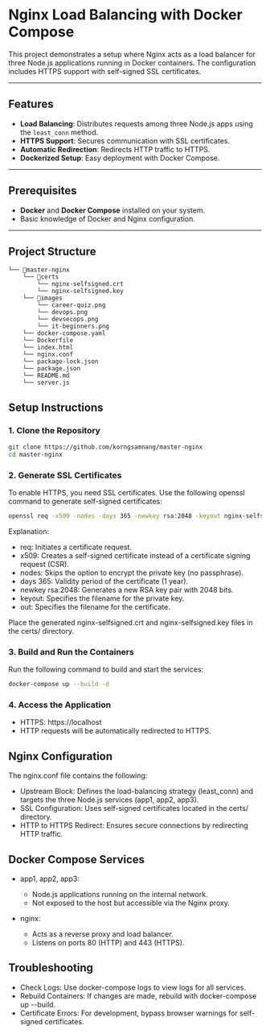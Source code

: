 # Nginx Load Balancing with Docker Compose

This project demonstrates a setup where Nginx acts as a load balancer for three Node.js applications running in Docker containers. The configuration includes HTTPS support with self-signed SSL certificates.

---

## Features

-   **Load Balancing**: Distributes requests among three Node.js apps using the `least_conn` method.
-   **HTTPS Support**: Secures communication with SSL certificates.
-   **Automatic Redirection**: Redirects HTTP traffic to HTTPS.
-   **Dockerized Setup**: Easy deployment with Docker Compose.

---

## Prerequisites

-   **Docker** and **Docker Compose** installed on your system.
-   Basic knowledge of Docker and Nginx configuration.

---

## Project Structure

```
└── 📁master-nginx
    └── 📁certs
        └── nginx-selfsigned.crt
        └── nginx-selfsigned.key
    └── 📁images
        └── career-quiz.png
        └── devops.png
        └── devsecops.png
        └── it-beginners.png
    └── docker-compose.yaml
    └── Dockerfile
    └── index.html
    └── nginx.conf
    └── package-lock.json
    └── package.json
    └── README.md
    └── server.js
```

## Setup Instructions

### 1. Clone the Repository

```bash
git clone https://github.com/korngsamnang/master-nginx
cd master-nginx
```

### 2. Generate SSL Certificates

To enable HTTPS, you need SSL certificates. Use the following openssl command to generate self-signed certificates:

```bash
openssl req -x509 -nodes -days 365 -newkey rsa:2048 -keyout nginx-selfsigned.key -out nginx-selfsigned.crt
```

Explanation:

-   req: Initiates a certificate request.
-   x509: Creates a self-signed certificate instead of a certificate signing request (CSR).
-   nodes: Skips the option to encrypt the private key (no passphrase).
-   days 365: Validity period of the certificate (1 year).
-   newkey rsa:2048: Generates a new RSA key pair with 2048 bits.
-   keyout: Specifies the filename for the private key.
-   out: Specifies the filename for the certificate.

Place the generated nginx-selfsigned.crt and nginx-selfsigned.key files in the certs/ directory.

### 3. Build and Run the Containers

Run the following command to build and start the services:

```bash
docker-compose up --build -d
```

### 4. Access the Application

-   HTTPS: https://localhost
-   HTTP requests will be automatically redirected to HTTPS.

## Nginx Configuration

The nginx.conf file contains the following:

-   Upstream Block: Defines the load-balancing strategy (least_conn) and targets the three Node.js services (app1, app2, app3).
-   SSL Configuration: Uses self-signed certificates located in the certs/ directory.
-   HTTP to HTTPS Redirect: Ensures secure connections by redirecting HTTP traffic.

## Docker Compose Services

-   app1, app2, app3:

    -   Node.js applications running on the internal network.
    -   Not exposed to the host but accessible via the Nginx proxy.

-   nginx:

    -   Acts as a reverse proxy and load balancer.
    -   Listens on ports 80 (HTTP) and 443 (HTTPS).

## Troubleshooting

-   Check Logs: Use docker-compose logs to view logs for all services.
-   Rebuild Containers: If changes are made, rebuild with docker-compose up --build.
-   Certificate Errors: For development, bypass browser warnings for self-signed certificates.
